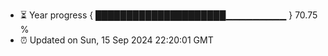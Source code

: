 - ⏳ Year progress { █████████████████████▁▁▁▁▁▁▁▁▁ } 70.75 %
- ⏰ Updated on Sun, 15 Sep 2024 22:20:01 GMT

